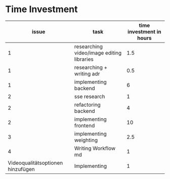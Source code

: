 # Time Investment

| issue                             | task                                      | time investment in hours |
|-----------------------------------|-------------------------------------------|--------------------------|
| 1                                 | researching video/image editing libraries | 1.5                      |
| 1                                 | researching + writing adr                 | 0.5                      |
| 1                                 | implementing backend                      | 6                        |
| 2                                 | sse research                              | 1                        |
| 2                                 | refactoring backend                       | 4                        |
| 2                                 | implementing frontend                     | 10                       |
| 3                                 | implementing weighting                    | 2.5                      |
| 4                                 | Writing Workflow md                       | 1                        |
| Videoqualitätsoptionen hinzufügen | Implementing                              | 1                        |